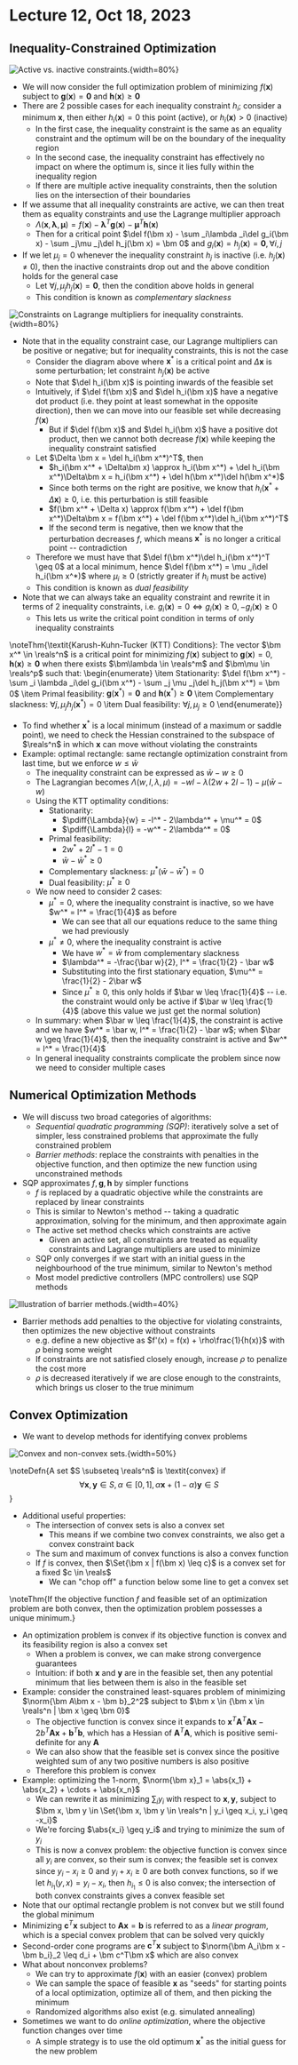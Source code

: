 # Lecture 12, Oct 18, 2023

## Inequality-Constrained Optimization

![Active vs. inactive constraints.](imgs/lec12_1.png){width=80%}

* We will now consider the full optimization problem of minimizing $f(\bm x)$ subject to $\bm g(\bm x) = \bm 0$ and $\bm h(\bm x) \geq \bm 0$
* There are 2 possible cases for each inequality constraint $h_i$; consider a minimum $\bm x$, then either $h_i(\bm x) = 0$ this point (active), or $h_i(\bm x) > 0$ (inactive)
	* In the first case, the inequality constraint is the same as an equality constraint and the optimum will be on the boundary of the inequality region
	* In the second case, the inequality constraint has effectively no impact on where the optimum is, since it lies fully within the inequality region
	* If there are multiple active inequality constraints, then the solution lies on the intersection of their boundaries
* If we assume that all inequality constraints are active, we can then treat them as equality constraints and use the Lagrange multiplier approach
	* $\Lambda(\bm x, \bm\lambda, \bm\mu) = f(\bm x) - \bm\lambda^T\bm g(\bm x) - \bm\mu^T\bm h(\bm x)$
	* Then for a critical point $\del f(\bm x) - \sum _i\lambda _i\del g_i(\bm x) - \sum _j\mu _j\del h_j(\bm x) = \bm 0$ and $g_i(\bm x) = h_j(\bm x) = \bm 0, \forall i, j$
* If we let $\mu _j = 0$ whenever the inequality constraint $h_j$ is inactive (i.e. $h_j(\bm x) \neq 0$), then the inactive constraints drop out and the above condition holds for the general case
	* Let $\forall j, \mu _jh_j(\bm x) = \bm 0$, then the condition above holds in general
	* This condition is known as *complementary slackness*

![Constraints on Lagrange multipliers for inequality constraints.](imgs/lec12_2.png){width=80%}

* Note that in the equality constraint case, our Lagrange multipliers can be positive or negative; but for inequality constraints, this is not the case
	* Consider the diagram above where $\bm x^*$ is a critical point and $\Delta\bm x$ is some perturbation; let constraint $h_j(\bm x)$ be active
	* Note that $\del h_i(\bm x)$ is pointing inwards of the feasible set
	* Intuitively, if $\del f(\bm x)$ and $\del h_i(\bm x)$ have a negative dot product (i.e. they point at least somewhat in the opposite direction), then we can move into our feasible set while decreasing $f(\bm x)$
		* But if $\del f(\bm x)$ and $\del h_i(\bm x)$ have a positive dot product, then we cannot both decrease $f(\bm x)$ while keeping the inequality constraint satisfied
	* Let $\Delta \bm x = \del h_i(\bm x^*)^T$, then
		* $h_i(\bm x^* + \Delta\bm x) \approx h_i(\bm x^*) + \del h_i(\bm x^*)\Delta\bm x = h_i(\bm x^*) + \del h(\bm x^*)\del h(\bm x^*)$
		* Since both terms on the right are positive, we know that $h_i(\bm x^* + \Delta\bm x) \geq 0$, i.e. this perturbation is still feasible
		* $f(\bm x^* + \Delta x) \approx f(\bm x^*) + \del f(\bm x^*)\Delta\bm x = f(\bm x^*) + \del f(\bm x^*)\del h_i(\bm x^*)^T$
		* If the second term is negative, then we know that the perturbation decreases $f$, which means $\bm x^*$ is no longer a critical point -- contradiction
	* Therefore we must have that $\del f(\bm x^*)\del h_i(\bm x^*)^T \geq 0$ at a local minimum, hence $\del f(\bm x^*) = \mu _i\del h_i(\bm x^*)$ where $\mu _i \geq 0$ (strictly greater if $h_i$ must be active)
	* This condition is known as *dual feasibility*
* Note that we can always take an equality constraint and rewrite it in terms of 2 inequality constraints, i.e. $g_i(\bm x) = 0 \iff g_i(\bm x) \geq 0, -g_i(\bm x) \geq 0$
	* This lets us write the critical point condition in terms of only inequality constraints

\noteThm{\textit{Karush-Kuhn-Tucker (KTT) Conditions}: The vector $\bm x^* \in \reals^n$ is a critical point for minimizing $f(\bm x)$ subject to $\bm g(\bm x) = 0$, $\bm h(\bm x) \geq \bm 0$ when there exists $\bm\lambda \in \reals^m$ and $\bm\mu \in \reals^p$ such that:
\begin{enumerate}
	\item Stationarity: $\del f(\bm x^*) - \sum _i \lambda _i\del g_i(\bm x^*) - \sum _j \mu _j\del h_j(\bm x^*) = \bm 0$
	\item Primal feasibility: $\bm g(\bm x^*) = \bm 0$ and $\bm h(\bm x^*) \geq \bm 0$
	\item Complementary slackness: $\forall j, \mu _jh_j(\bm x^*) = 0$
	\item Dual feasibility: $\forall j, \mu _j \geq 0$
\end{enumerate}}

* To find whether $\bm x^*$ is a local minimum (instead of a maximum or saddle point), we need to check the Hessian constrained to the subspace of $\reals^n$ in which $\bm x$ can move without violating the constraints
* Example: optimal rectangle: same rectangle optimization constraint from last time, but we enforce $w \leq \bar w$
	* The inequality constraint can be expressed as $\bar w - w \geq 0$
	* The Lagrangian becomes $\Lambda(w, l, \lambda, \mu) = -wl - \lambda(2w + 2l - 1) - \mu(\bar w - w)$
	* Using the KTT optimality conditions:
		* Stationarity:
			* $\pdiff{\Lambda}{w} = -l^* - 2\lambda^* + \mu^* = 0$
			* $\pdiff{\Lambda}{l} = -w^* - 2\lambda^* = 0$
		* Primal feasibility:
			* $2w^* + 2l^* - 1 = 0$
			* $\bar w - \bar w^* \geq 0$
		* Complementary slackness: $\mu^*(\bar w - \bar w^*) = 0$
		* Dual feasibility: $\mu^* \geq 0$
	* We now need to consider 2 cases:
		* $\mu^* = 0$, where the inequality constraint is inactive, so we have $w^* = l^* = \frac{1}{4}$ as before
			* We can see that all our equations reduce to the same thing we had previously
		* $\mu^* \neq 0$, where the inequality constraint is active
			* We have $w^* = \bar w$ from complementary slackness
			* $\lambda^* = -\frac{\bar w}{2}, l^* = \frac{1}{2} - \bar w$
			* Substituting into the first stationary equation, $\mu^* = \frac{1}{2} - 2\bar w$
			* Since $\mu^* \geq 0$, this only holds if $\bar w \leq \frac{1}{4}$ -- i.e. the constraint would only be active if $\bar w \leq \frac{1}{4}$ (above this value we just get the normal solution)
	* In summary: when $\bar w \leq \frac{1}{4}$, the constraint is active and we have $w^* = \bar w, l^* = \frac{1}{2} - \bar w$; when $\bar w \geq \frac{1}{4}$, then the inequality constraint is active and $w^* = l^* = \frac{1}{4}$
	* In general inequality constraints complicate the problem since now we need to consider multiple cases

## Numerical Optimization Methods

* We will discuss two broad categories of algorithms:
	* *Sequential quadratic programming (SQP)*: iteratively solve a set of simpler, less constrained problems that approximate the fully constrained problem
	* *Barrier methods*: replace the constraints with penalties in the objective function, and then optimize the new function using unconstrained methods
* SQP approximates $f, \bm g, \bm h$ by simpler functions
	* $f$ is replaced by a quadratic objective while the constraints are replaced by linear constraints
	* This is similar to Newton's method -- taking a quadratic approximation, solving for the minimum, and then approximate again
	* The active set method checks which constraints are active
		* Given an active set, all constraints are treated as equality constraints and Lagrange multipliers are used to minimize
	* SQP only converges if we start with an initial guess in the neighbourhood of the true minimum, similar to Newton's method
	* Most model predictive controllers (MPC controllers) use SQP methods

![Illustration of barrier methods.](imgs/lec12_3.png){width=40%}

* Barrier methods add penalties to the objective for violating constraints, then optimizes the new objective without constraints
	* e.g. define a new objective as $f'(x) = f(x) + \rho\frac{1}{h(x)}$ with $\rho$ being some weight
	* If constraints are not satisfied closely enough, increase $\rho$ to penalize the cost more
	* $\rho$ is decreased iteratively if we are close enough to the constraints, which brings us closer to the true minimum

## Convex Optimization

* We want to develop methods for identifying convex problems

![Convex and non-convex sets.](imgs/lec12_4.png){width=50%}

\noteDefn{A set $S \subseteq \reals^n$ is \textit{convex} if $$\forall\bm x, \bm y \in S, \alpha \in [0, 1], \alpha\bm x + (1 - \alpha)\bm y \in S$$}

* Additional useful properties:
	* The intersection of convex sets is also a convex set
		* This means if we combine two convex constraints, we also get a convex constraint back
	* The sum and maximum of convex functions is also a convex function
	* If $f$ is convex, then $\Set{\bm x | f(\bm x) \leq c}$ is a convex set for a fixed $c \in \reals$
		* We can "chop off" a function below some line to get a convex set

\noteThm{If the objective function $f$ and feasible set of an optimization problem are both convex, then the optimization problem possesses a unique minimum.}

* An optimization problem is convex if its objective function is convex and its feasibility region is also a convex set
	* When a problem is convex, we can make strong convergence guarantees
	* Intuition: if both $\bm x$ and $\bm y$ are in the feasible set, then any potential minimum that lies between them is also in the feasible set
* Example: consider the constrained least-squares problem of minimizing $\norm{\bm A\bm x - \bm b}_2^2$ subject to $\bm x \in {\bm x \in \reals^n | \bm x \geq \bm 0}$
	* The objective function is convex since it expands to $\bm x^T\bm A^T\bm A\bm x - 2b^T\bm A\bm x + \bm b^T\bm b$, which has a Hessian of $\bm A^T\bm A$, which is positive semi-definite for any $\bm A$
	* We can also show that the feasible set is convex since the positive weighted sum of any two positive numbers is also positive
	* Therefore this problem is convex
* Example: optimizing the 1-norm, $\norm{\bm x}_1 = \abs{x_1} + \abs{x_2} + \cdots + \abs{x_n}$
	* We can rewrite it as minimizing $\sum _i y_i$ with respect to $\bm x, \bm y$, subject to $\bm x, \bm y \in \Set{\bm x, \bm y \in \reals^n | y_i \geq x_i, y_i \geq -x_i}$
	* We're forcing $\abs{x_i} \geq y_i$ and trying to minimize the sum of $y_i$
	* This is now a convex problem: the objective function is convex since all $y_i$ are convex, so their sum is convex; the feasible set is convex since $y_i - x_i \geq 0$ and $y_i + x_i \geq 0$ are both convex functions, so if we let $h_{i_1}(y, x) = y_i - x_i$, then $h_{i_1} \leq 0$ is also convex; the intersection of both convex constraints gives a convex feasible set
* Note that our optimal rectangle problem is not convex but we still found the global minimum
* Minimizing $\bm c^T\bm x$ subject to $\bm A\bm x = \bm b$ is referred to as a *linear program*, which is a special convex problem that can be solved very quickly
* Second-order cone programs are $\bm c^T\bm x$ subject to $\norm{\bm A_i\bm x - \bm b_i}_2 \leq d_i + \bm c^T\bm x$ which are also convex
* What about nonconvex problems?
	* We can try to approximate $f(\bm x)$ with an easier (convex) problem
	* We can sample the space of feasible $\bm x$ as "seeds" for starting points of a local optimization, optimize all of them, and then picking the minimum
	* Randomized algorithms also exist (e.g. simulated annealing)
* Sometimes we want to do *online optimization*, where the objective function changes over time
	* A simple strategy is to use the old optimum $\bm x^*$ as the initial guess for the new problem

